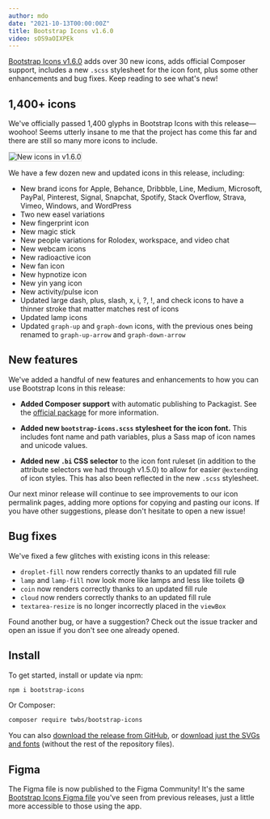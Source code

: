 ```yaml
---
author: mdo
date: "2021-10-13T00:00:00Z"
title: Bootstrap Icons v1.6.0
video: sOS9aOIXPEk
---
```


[Bootstrap Icons v1.6.0](https://icons.getbootstrap.com) adds over 30 new icons, adds official Composer support, includes a new `.scss` stylesheet for the icon font, plus some other enhancements and bug fixes. Keep reading to see what's new!

## 1,400+ icons

We've officially passed 1,400 glyphs in Bootstrap Icons with this release—woohoo! Seems utterly insane to me that the project has come this far and there are still so many more icons to include.

<img src="/assets/img/2021/10/v160-new-updated-icons.png" alt="New icons in v1.6.0" style="border: 1px solid rgba(0,0,0,.15);">

We have a few dozen new and updated icons in this release, including:

- New brand icons for Apple, Behance, Dribbble, Line, Medium, Microsoft, PayPal, Pinterest, Signal, Snapchat, Spotify, Stack Overflow, Strava, Vimeo, Windows, and WordPress
- Two new easel variations
- New fingerprint icon
- New magic stick
- New people variations for Rolodex, workspace, and video chat
- New webcam icons
- New radioactive icon
- New fan icon
- New hypnotize icon
- New yin yang icon
- New activity/pulse icon
- Updated large dash, plus, slash, x, i, ?, !, and check icons to have a thinner stroke that matter matches rest of icons
- Updated lamp icons
- Updated `graph-up` and `graph-down` icons, with the previous ones being renamed to `graph-up-arrow` and `graph-down-arrow`

## New features

We've added a handful of new features and enhancements to how you can use Bootstrap Icons in this release:

- **Added Composer support** with automatic publishing to Packagist. See the [official package](https://packagist.org/packages/twbs/bootstrap-icons) for more information.

- **Added new `bootstrap-icons.scss` stylesheet for the icon font.** This includes font name and path variables, plus a Sass map of icon names and unicode values.

- **Added new `.bi` CSS selector** to the icon font ruleset (in addition to the attribute selectors we had through v1.5.0) to allow for easier `@extend`ing of icon styles. This has also been reflected in the new `.scss` stylesheet.

Our next minor release will continue to see improvements to our icon permalink pages, adding more options for copying and pasting our icons. If you have other suggestions, please don't hesitate to open a new issue!

## Bug fixes

We've fixed a few glitches with existing icons in this release:

- `droplet-fill` now renders correctly thanks to an updated fill rule
- `lamp` and `lamp-fill` now look more like lamps and less like toilets 😅
- `coin` now renders correctly thanks to an updated fill rule
- `cloud` now renders correctly thanks to an updated fill rule
- `textarea-resize` is no longer incorrectly placed in the `viewBox`

Found another bug, or have a suggestion? Check out the issue tracker and open an issue if you don't see one already opened.

## Install

To get started, install or update via npm:

```sh
npm i bootstrap-icons
```

Or Composer:

```sh
composer require twbs/bootstrap-icons
```

You can also [download the release from GitHub](https://github.com/twbs/icons/releases/tag/v1.6.0), or [download just the SVGs and fonts](https://github.com/twbs/icons/releases/download/v1.6.0/bootstrap-icons-1.6.0.zip) (without the rest of the repository files).

## Figma

The Figma file is now published to the Figma Community! It's the same [Bootstrap Icons Figma file](https://www.figma.com/file/cKgRyErzl4pR1WN4NcB5lv/Bootstrap-Icons) you've seen from previous releases, just a little more accessible to those using the app.
